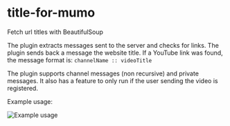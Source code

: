 # title-for-mumo
Fetch url titles with BeautifulSoup

The plugin extracts messages sent to the server and checks for links. 
The plugin sends back a message the website title.
If a YouTube link was found, the message format is:
`channelName :: videoTitle`


The plugin supports channel messages (non recursive) and private messages. 
It also has a feature to only run if the user sending the video is registered.

Example usage:


![Example usage](http://anthonyalves.science/assets/title-for-mumo.png)
